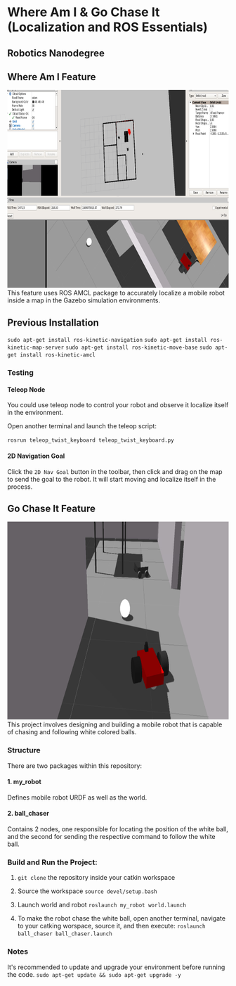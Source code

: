 # Where Am I & Go Chase It (Localization and ROS Essentials)
## Robotics Nanodegree

## Where Am I Feature
<img src= "https://github.com/yesusbc/RoboND-Go-Chase-It/blob/master/whereAmIPic.png" width="793" height="450">
This feature uses ROS AMCL package to accurately localize a mobile robot inside a map in the Gazebo simulation environments.

## Previous Installation
`sudo apt-get install ros-kinetic-navigation`
`sudo apt-get install ros-kinetic-map-server`
`sudo apt-get install ros-kinetic-move-base`
`sudo apt-get install ros-kinetic-amcl`

### Testing
#### Teleop Node
You could use teleop node to control your robot and observe it localize itself in the environment.

Open another terminal and launch the teleop script:

`rosrun teleop_twist_keyboard teleop_twist_keyboard.py`

#### 2D Navigation Goal
Click the `2D Nav Goal` button in the toolbar, then click and drag on the map to send the goal to the robot. It will start moving and localize itself in the process.


## Go Chase It Feature

<img src= "https://github.com/yesusbc/RoboND-Go-Chase-It/blob/master/gochaseit3.png" width="793" height="450">
This project involves designing and building a mobile robot that is capable of chasing and following white colored balls.

### Structure
There are two packages within this repository:

#### 1. my_robot
Defines mobile robot URDF as well as the world.

#### 2. ball_chaser
Contains 2 nodes, one responsible for locating the position of the white ball, and the second for sending the respective command to follow the white ball.


### Build and Run the Project:

1. `git clone` the repository inside your catkin workspace

1. Source the workspace
`source devel/setup.bash`

1. Launch world and robot
`roslaunch my_robot world.launch`

1. To make the robot chase the white ball, open another terminal, navigate to your catking worspace, source it, and then execute:
`roslaunch ball_chaser ball_chaser.launch`


### Notes
It's recommended to update and upgrade your environment before running the code.
`sudo apt-get update && sudo apt-get upgrade -y`
